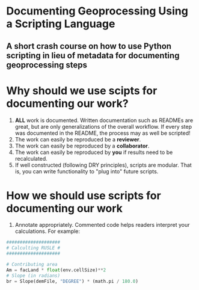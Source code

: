 Documenting Geoprocessing Using a Scripting Language
========================

A short crash course on how to use Python scripting in lieu of metadata for documenting geoprocessing steps
------------------------

# **Why** should we use scipts for documenting our work?

1. **ALL** work is documented. Written documentation such as READMEs are great, but are only generalizations of the overall workflow. If every step was documented in the README, the process may as well be scripted!
2. The work can easily be reproduced be a **reviewer**.
3. The work can easily be reproduced by a **collaborator**.
4. The work can easily be reproduced by **you** if results need to be recalculated.
5. If well constructed (following DRY principles), scripts are modular. That is, you can write functionality to "plug into" future scripts.

# **How** we should use scripts for documenting our work

1. Annotate appropriately. Commented code helps readers interpret your calculations. For example:

```python
####################
# Calculting RUSLE #
####################

# Contributing area
Am = facLand * float(env.cellSize)**2
# Slope (in radians)
br = Slope(demFile, "DEGREE") * (math.pi / 180.0)

```
